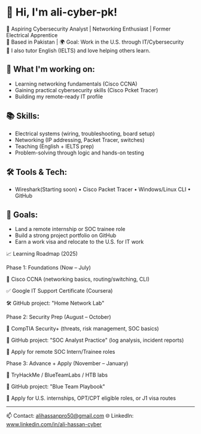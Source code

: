 # 👋 Hi, I'm ali-cyber-pk!

🎯 Aspiring Cybersecurity Analyst | Networking Enthusiast | Former Electrical Apprentice  
📍 Based in Pakistan | 🌍 Goal: Work in the U.S. through IT/Cybersecurity  
💬 I also tutor English (IELTS) and love helping others learn.

## 💼 What I'm working on:
- Learning networking fundamentals (Cisco CCNA)
- Gaining practical cybersecurity skills (Cisco Pcket Tracer)
- Building my remote-ready IT profile

## 📚 Skills:
- Electrical systems (wiring, troubleshooting, board setup)
- Networking (IP addressing, Packet Tracer, switches)
- Teaching (English + IELTS prep)
- Problem-solving through logic and hands-on testing

## 🛠 Tools & Tech:
- Wireshark(Starting soon) • Cisco Packet Tracer • Windows/Linux CLI • GitHub

## 🚀 Goals:
- Land a remote internship or SOC trainee role
- Build a strong project portfolio on GitHub
- Earn a work visa and relocate to the U.S. for IT work

📈 Learning Roadmap (2025)

Phase 1: Foundations (Now – July)

🔄 Cisco CCNA (networking basics, routing/switching, CLI)

✅ Google IT Support Certificate (Coursera)

🛠 GitHub project: "Home Network Lab"


Phase 2: Security Prep (August – October)

🔄 CompTIA Security+ (threats, risk management, SOC basics)

🧪 GitHub project: "SOC Analyst Practice" (log analysis, incident reports)

💬 Apply for remote SOC Intern/Trainee roles


Phase 3: Advance + Apply (November – January)

🔄 TryHackMe / BlueTeamLabs / HTB labs

🧪 GitHub project: "Blue Team Playbook"

💼 Apply for U.S. internships, OPT/CPT eligible roles, or J1 visa routes


---

📫 Contact: alihassanpro50@gmail.com
🌐 LinkedIn: www.linkedin.com/in/ali-hassan-cyber

